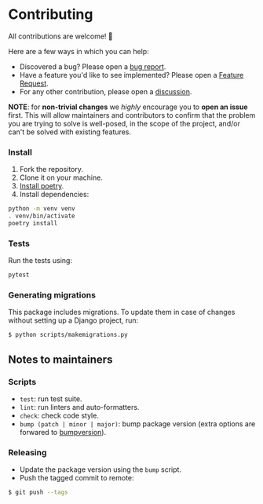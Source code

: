 # Contributing

All contributions are welcome! :wave:

Here are a few ways in which you can help:

- Discovered a bug? Please open a [bug report](https://github.com/florimondmanca/djangorestframework-api-key/issues/new?template=bug_report.md).
- Have a feature you'd like to see implemented? Please open a [Feature Request](https://github.com/florimondmanca/djangorestframework-api-key/issues/new?template=feature_request.md).
- For any other contribution, please open a [discussion](https://github.com/florimondmanca/djangorestframework-api-key/issues/new?template=discussion.md).

**NOTE**: for **non-trivial changes** we _highly_ encourage you to **open an issue** first. This will allow maintainers and contributors to confirm that the problem you are trying to solve is well-posed, in the scope of the project, and/or can't be solved with existing features.

### Install

1. Fork the repository.
1. Clone it on your machine.
1. [Install poetry](https://github.com/sdispater/poetry#installation).
1. Install dependencies:

```bash
python -m venv venv
. venv/bin/activate
poetry install
```

### Tests

Run the tests using:

```bash
pytest
```

### Generating migrations

This package includes migrations. To update them in case of changes without setting up a Django project, run:

```bash
$ python scripts/makemigrations.py
```

## Notes to maintainers

### Scripts

- `test`: run test suite.
- `lint`: run linters and auto-formatters.
- `check`: check code style.
- `bump (patch | minor | major)`: bump package version (extra options are forwared to [bumpversion](https://pypi.org/project/bumpversion/)).

### Releasing

- Update the package version using the `bump` script.
- Push the tagged commit to remote:

```bash
$ git push --tags
```
